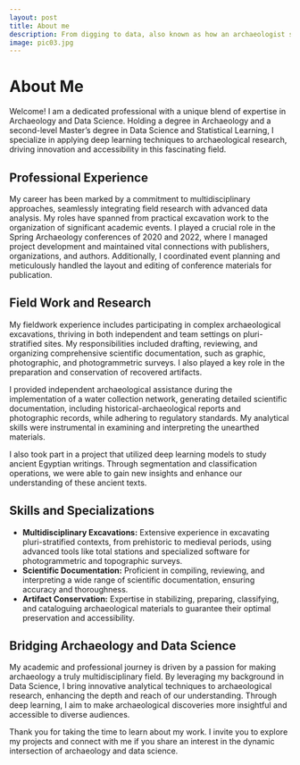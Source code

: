 ```yaml
---
layout: post
title: About me
description: From digging to data, also known as how an archaeologist stepped into data science.
image: pic03.jpg
---
```


<h1>About Me</h1>
<p>Welcome! I am a dedicated professional with a unique blend of expertise in Archaeology and Data Science. Holding a degree in Archaeology and a second-level Master’s degree in Data Science and Statistical Learning, I specialize in applying deep learning techniques to archaeological research, driving innovation and accessibility in this fascinating field.</p>

<h2>Professional Experience</h2>
<p>My career has been marked by a commitment to multidisciplinary approaches, seamlessly integrating field research with advanced data analysis. My roles have spanned from practical excavation work to the organization of significant academic events. I played a crucial role in the Spring Archaeology conferences of 2020 and 2022, where I managed project development and maintained vital connections with publishers, organizations, and authors. Additionally, I coordinated event planning and meticulously handled the layout and editing of conference materials for publication.</p>

<h2>Field Work and Research</h2>
<p>My fieldwork experience includes participating in complex archaeological excavations, thriving in both independent and team settings on pluri-stratified sites. My responsibilities included drafting, reviewing, and organizing comprehensive scientific documentation, such as graphic, photographic, and photogrammetric surveys. I also played a key role in the preparation and conservation of recovered artifacts.</p>

<p>I provided independent archaeological assistance during the implementation of a water collection network, generating detailed scientific documentation, including historical-archaeological reports and photographic records, while adhering to regulatory standards. My analytical skills were instrumental in examining and interpreting the unearthed materials.</p>

<p>I also took part in a project that utilized deep learning models to study ancient Egyptian writings. Through segmentation and classification operations, we were able to gain new insights and enhance our understanding of these ancient texts.</p>

<h2>Skills and Specializations</h2>
<ul>
<li><strong>Multidisciplinary Excavations:</strong> Extensive experience in excavating pluri-stratified contexts, from prehistoric to medieval periods, using advanced tools like total stations and specialized software for photogrammetric and topographic surveys.</li>
<li><strong>Scientific Documentation:</strong> Proficient in compiling, reviewing, and interpreting a wide range of scientific documentation, ensuring accuracy and thoroughness.</li>
<li><strong>Artifact Conservation:</strong> Expertise in stabilizing, preparing, classifying, and cataloguing archaeological materials to guarantee their optimal preservation and accessibility.</li>
</ul>

<h2>Bridging Archaeology and Data Science</h2>
<p>My academic and professional journey is driven by a passion for making archaeology a truly multidisciplinary field. By leveraging my background in Data Science, I bring innovative analytical techniques to archaeological research, enhancing the depth and reach of our understanding. Through deep learning, I aim to make archaeological discoveries more insightful and accessible to diverse audiences.</p>

<p>Thank you for taking the time to learn about my work. I invite you to explore my projects and connect with me if you share an interest in the dynamic intersection of archaeology and data science.</p>

